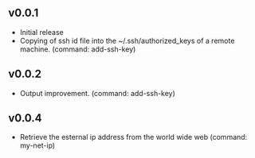 ## v0.0.1

* Initial release
* Copying of ssh id file into the ~/.ssh/authorized_keys of a remote machine. (command: add-ssh-key)

## v0.0.2

* Output improvement. (command: add-ssh-key)

## v0.0.4

* Retrieve the esternal ip address from the world wide web (command: my-net-ip)

